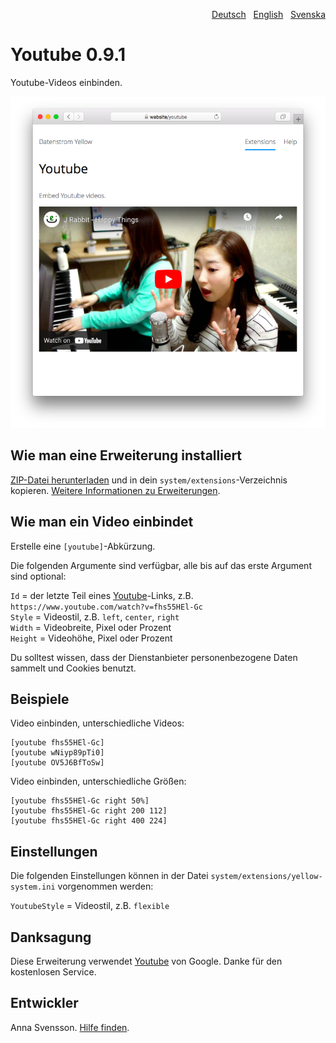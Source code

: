 <p align="right"><a href="README-de.md">Deutsch</a> &nbsp; <a href="README.md">English</a> &nbsp; <a href="README-sv.md">Svenska</a></p>

# Youtube 0.9.1

Youtube-Videos einbinden.

<p align="center"><img src="SCREENSHOT.png" alt="Bildschirmfoto"></p>

## Wie man eine Erweiterung installiert

[ZIP-Datei herunterladen](https://github.com/annaesvensson/yellow-youtube/archive/refs/heads/main.zip) und in dein `system/extensions`-Verzeichnis kopieren. [Weitere Informationen zu Erweiterungen](https://github.com/annaesvensson/yellow-update/tree/main/README-de.md).

## Wie man ein Video einbindet

Erstelle eine `[youtube]`-Abkürzung. 

Die folgenden Argumente sind verfügbar, alle bis auf das erste Argument sind optional:
 
`Id` = der letzte Teil eines [Youtube](https://www.youtube.com)-Links, z.B. `https://www.youtube.com/watch?v=fhs55HEl-Gc`  
`Style` = Videostil, z.B. `left`, `center`, `right`  
`Width` = Videobreite, Pixel oder Prozent  
`Height` = Videohöhe, Pixel oder Prozent  

Du solltest wissen, dass der Dienstanbieter personenbezogene Daten sammelt und Cookies benutzt.

## Beispiele

Video einbinden, unterschiedliche Videos:

    [youtube fhs55HEl-Gc]
    [youtube wNiyp89pTi0]
    [youtube OV5J6BfToSw]

Video einbinden, unterschiedliche Größen:

    [youtube fhs55HEl-Gc right 50%]
    [youtube fhs55HEl-Gc right 200 112]
    [youtube fhs55HEl-Gc right 400 224]

## Einstellungen

Die folgenden Einstellungen können in der Datei `system/extensions/yellow-system.ini` vorgenommen werden:

`YoutubeStyle` = Videostil, z.B. `flexible`  

## Danksagung

Diese Erweiterung verwendet [Youtube](https://www.youtube.com) von Google. Danke für den kostenlosen Service.

## Entwickler

Anna Svensson. [Hilfe finden](https://datenstrom.se/de/yellow/help/).
